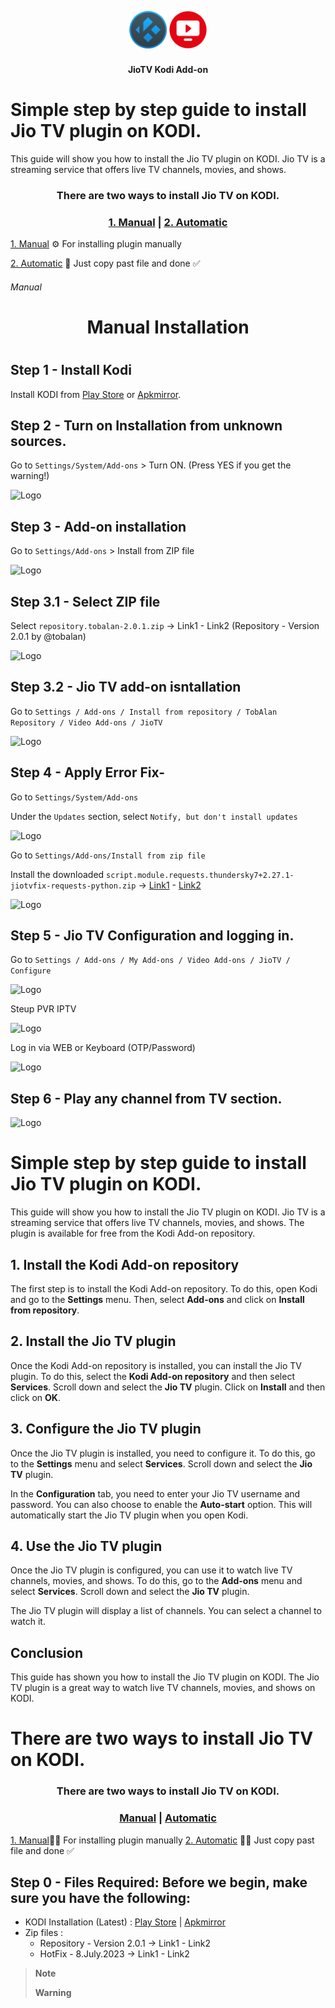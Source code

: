 <h2 align="center">
  <br>
  <img src="resources/kodi.png" height="60" width="60">
  <img src="resources/icon.png" height="60" width="60">
  </h2>
  <h4 align="center">JioTV Kodi Add-on </h4>


# Simple step by step guide to install Jio TV plugin on KODI.

This guide will show you how to install the Jio TV plugin on KODI. Jio TV is a streaming service that offers live TV channels, movies, and shows. 

<h3 align="center"> There are two ways to install Jio TV on KODI.</h3>
<h3 align="center"><a href="#Manual">1. Manual</a> | <a href="#Automatic">2. Automatic</a></h3>

<a href="#Manual">1. Manual</a> ⚙️ For installing plugin manually</h6>

<a href="#Automatic">2. Automatic</a> 🚀 Just copy past file and done ✅</h6>


###### Manual 
<h1 align="center">  Manual Installation <h1>

## Step 1 - Install Kodi

Install KODI from [Play Store](https://bit.ly/3NIIlea) or [Apkmirror](https://bit.ly/3NM28t0).

## Step 2 - Turn on Installation from unknown sources.

Go to `Settings/System/Add-ons` > Turn ON. (Press YES if you get the warning!)

![Logo](https://i.imgur.com/gedjT9z.png)

## Step 3 - Add-on installation

Go to `Settings/Add-ons` > Install from ZIP file

![Logo](https://i.imgur.com/npxR05Q.png)

## Step 3.1 - Select ZIP file

Select `repository.tobalan-2.0.1.zip`  -> Link1 - Link2 (Repository - Version 2.0.1 by @tobalan)

![Logo](https://i.imgur.com/Gn7ICe2.png)

## Step 3.2 - Jio TV add-on isntallation

Go to `Settings / Add-ons / Install from repository / TobAlan Repository / Video Add-ons / JioTV`

![Logo](https://i.imgur.com/UiotOaz.png)


## Step 4 - Apply Error Fix-

Go to `Settings/System/Add-ons`

Under the `Updates` section, select `Notify, but don't install updates`

![Logo](https://i.imgur.com/Tb21yOc.png)

Go to `Settings/Add-ons/Install from zip file`

Install the downloaded `script.module.requests.thundersky7+2.27.1-jiotvfix-requests-python.zip` -> [Link1](http://gestyy.com/egHZfc) - [Link2](https://shrinke.me/4hIgkb) 

![Logo](https://i.imgur.com/KQWGosI.png)

## Step 5 - Jio TV Configuration and logging in.

Go to `Settings / Add-ons / My Add-ons / Video Add-ons / JioTV / Configure` 

![Logo](https://i.imgur.com/Ba2txZQ.png)

Steup PVR IPTV

![Logo](https://i.imgur.com/EZm4UFv.png)

Log in via WEB or Keyboard (OTP/Password)

![Logo](https://i.imgur.com/keTTETa.png)

## Step 6 - Play any channel from TV section.

![Logo](https://i.imgur.com/GPlcKs1.png)


# Simple step by step guide to install Jio TV plugin on KODI.

This guide will show you how to install the Jio TV plugin on KODI. Jio TV is a streaming service that offers live TV channels, movies, and shows. The plugin is available for free from the Kodi Add-on repository.

## 1. Install the Kodi Add-on repository

The first step is to install the Kodi Add-on repository. To do this, open Kodi and go to the **Settings** menu. Then, select **Add-ons** and click on **Install from repository**.

## 2. Install the Jio TV plugin

Once the Kodi Add-on repository is installed, you can install the Jio TV plugin. To do this, select the **Kodi Add-on repository** and then select **Services**. Scroll down and select the **Jio TV** plugin. Click on **Install** and then click on **OK**.

## 3. Configure the Jio TV plugin

Once the Jio TV plugin is installed, you need to configure it. To do this, go to the **Settings** menu and select **Services**. Scroll down and select the **Jio TV** plugin.

In the **Configuration** tab, you need to enter your Jio TV username and password. You can also choose to enable the **Auto-start** option. This will automatically start the Jio TV plugin when you open Kodi.

## 4. Use the Jio TV plugin

Once the Jio TV plugin is configured, you can use it to watch live TV channels, movies, and shows. To do this, go to the **Add-ons** menu and select **Services**. Scroll down and select the **Jio TV** plugin.

The Jio TV plugin will display a list of channels. You can select a channel to watch it.

## Conclusion

This guide has shown you how to install the Jio TV plugin on KODI. The Jio TV plugin is a great way to watch live TV channels, movies, and shows on KODI.



# There are two ways to install Jio TV on KODI.
<h3 align="center"> There are two ways to install Jio TV on KODI.</h3>
<h3 align="center"><a href="#Manual">Manual</a> | <a href="#Manual">Automatic</a></h3>

<a href="#Manual">1. Manual</a>☝🏻 For installing plugin manually</h6>
<a href="#Automatic">2. Automatic</a> ☝🏻 Just copy past file and done ✅</h6>


## Step 0 - Files Required: Before we begin, make sure you have the following:
* KODI Installation (Latest) : [Play Store](https://bit.ly/3NIIlea) | [Apkmirror](https://bit.ly/3NM28t0)
* Zip files :
  * Repository - Version 2.0.1 -> Link1 - Link2
  * HotFix - 8.July.2023 -> Link1 - Link2
    

> __Note__
>
> 
> __Warning__


